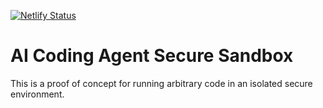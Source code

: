 [![Netlify Status](https://api.netlify.com/api/v1/badges/121dfae2-7768-4e57-be4d-dcd3e8bf2e2d/deploy-status)](https://app.netlify.com/sites/aisbx/deploys)

# AI Coding Agent Secure Sandbox

This is a proof of concept for running arbitrary code in an isolated secure environment.
